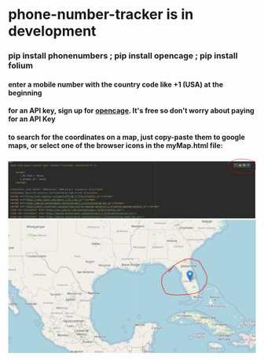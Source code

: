 # phone-number-tracker is in development 

### pip install phonenumbers ; pip install opencage ; pip install folium 

#### enter a mobile number with the country code like +1 (USA) at the beginning

#### for an API key, sign up for [opencage](https://opencagedata.com/). It's free so don't worry about paying for an API Key

#### to search for the coordinates on a map, just copy-paste them to google maps, or select one of the browser icons in the myMap.html file:
![](images/html.JPG) ![](images/map.JPG)

